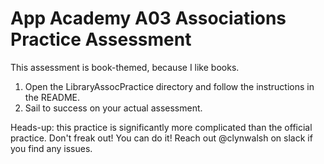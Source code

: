 # App Academy A03 Associations Practice Assessment #

This assessment is book-themed, because I like books.

1. Open the LibraryAssocPractice directory and follow the instructions in the README.
2. Sail to success on your actual assessment.

Heads-up: this practice is significantly more complicated than the official practice.  Don't freak out!  You can do it!
Reach out @clynwalsh on slack if you find any issues.
